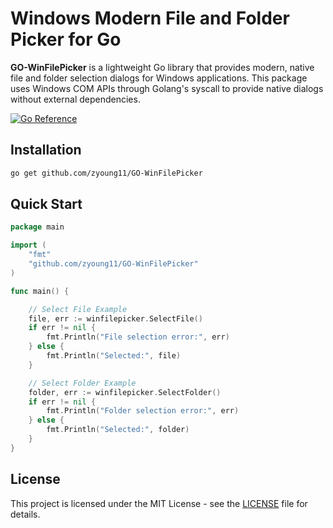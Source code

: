 # Windows Modern File and Folder Picker for Go

**GO-WinFilePicker** is a lightweight Go library that provides modern, native file and folder selection dialogs for Windows applications. This package uses Windows COM APIs through Golang's syscall to provide native dialogs without external dependencies.

[![Go Reference](https://pkg.go.dev/badge/github.com/zyoung11/GO-WinFilePicker.svg)](https://pkg.go.dev/github.com/zyoung11/GO-WinFilePicker)

## Installation

```bash
go get github.com/zyoung11/GO-WinFilePicker
```

## Quick Start

```go
package main

import (
    "fmt"
    "github.com/zyoung11/GO-WinFilePicker"
)

func main() {

	// Select File Example
	file, err := winfilepicker.SelectFile()
	if err != nil {
		fmt.Println("File selection error:", err)
	} else {
		fmt.Println("Selected:", file)
	}

	// Select Folder Example
	folder, err := winfilepicker.SelectFolder()
	if err != nil {
		fmt.Println("Folder selection error:", err)
	} else {
		fmt.Println("Selected:", folder)
	}
}
```

## License

This project is licensed under the MIT License - see the [LICENSE](LICENSE) file for details.
